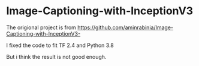 # Image-Captioning-with-InceptionV3

The origional project is from https://github.com/aminrabinia/Image-Captioning-with-InceptionV3-

I fixed the code to fit TF 2.4 and Python 3.8 

But i think the result is not good enough.
